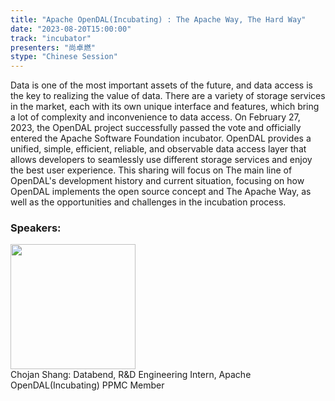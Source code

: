```yaml
---
title: "Apache OpenDAL(Incubating) : The Apache Way, The Hard Way"
date: "2023-08-20T15:00:00" 
track: "incubator"
presenters: "尚卓燃"
stype: "Chinese Session"
---
```

Data is one of the most important assets of the future, and data access is the key to realizing the value of data. There are a variety of storage services in the market, each with its own unique interface and features, which bring a lot of complexity and inconvenience to data access. On February 27, 2023, the OpenDAL project successfully passed the vote and officially entered the Apache Software Foundation incubator. OpenDAL provides a unified, simple, efficient, reliable, and observable data access layer that allows developers to seamlessly use different storage services and enjoy the best user experience. This sharing will focus on The main line of OpenDAL's development history and current situation, focusing on how OpenDAL implements the open source concept and The Apache Way, as well as the opportunities and challenges in the incubation process.
 ### Speakers: 
 <img src="https://img.bagevent.com/resource/20230608/2317380210.png" width="200" /><br>Chojan Shang: Databend, R&D Engineering Intern, Apache OpenDAL(Incubating) PPMC Member
 <br><br>